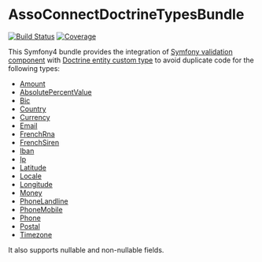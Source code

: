 # AssoConnectDoctrineTypesBundle

[![Build Status](https://travis-ci.org/assoconnect/doctrine-types-bundle.svg?branch=master)](https://travis-ci.org/assoconnect/doctrine-types-bundle)
[![Coverage](https://sonarcloud.io/api/project_badges/measure?project=assoconnect_doctrine-types-bundle&metric=coverage)](https://sonarcloud.io/dashboard?id=assoconnect_doctrine-types-bundle)

This Symfony4 bundle provides the integration of [Symfony validation component](https://symfony.com/doc/current/validation.html) with [Doctrine entity custom type](https://www.doctrine-project.org/projects/doctrine-orm/en/2.6/cookbook/custom-mapping-types.html) to avoid duplicate code for the following types:
- [Amount](/src/Doctrine/DBAL/Types/AmountType.php)
- [AbsolutePercentValue](/src/Doctrine/DBAL/Types/AbsolutePercentValueType.php)
- [Bic](/src/Doctrine/DBAL/Types/BicType.php)
- [Country](/src/Doctrine/DBAL/Types/CountryType.php)
- [Currency](/src/Doctrine/DBAL/Types/CurrencyType.php)
- [Email](/src/Doctrine/DBAL/Types/EmailType.php)
- [FrenchRna](/src/Doctrine/DBAL/Types/FrenchRnaType.php)
- [FrenchSiren](/src/Doctrine/DBAL/Types/FrenchSirenType.php)
- [Iban](/src/Doctrine/DBAL/Types/IbanType.php)
- [Ip](/src/Doctrine/DBAL/Types/IpType.php)
- [Latitude](/src/Doctrine/DBAL/Types/LatitudeType.php)
- [Locale](/src/Doctrine/DBAL/Types/LocaleType.php)
- [Longitude](/src/Doctrine/DBAL/Types/LongitudeType.php)
- [Money](/src/Doctrine/DBAL/Types/MoneyType.php)
- [PhoneLandline](/src/Doctrine/DBAL/Types/PhoneLandlineType.php)
- [PhoneMobile](/src/Doctrine/DBAL/Types/PhoneMobileType.php)
- [Phone](/src/Doctrine/DBAL/Types/PhoneType.php)
- [Postal](/src/Doctrine/DBAL/Types/PostalType.php)
- [Timezone](/src/Doctrine/DBAL/Types/TimezoneType.php)

It also supports nullable and non-nullable fields.
